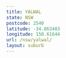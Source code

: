 ```yaml
---
title: YALWAL
state: NSW
postcode: 2540
latitude: -34.863483
longitude: 150.61644
url: /nsw/yalwal/
layout: suburb
---
```

